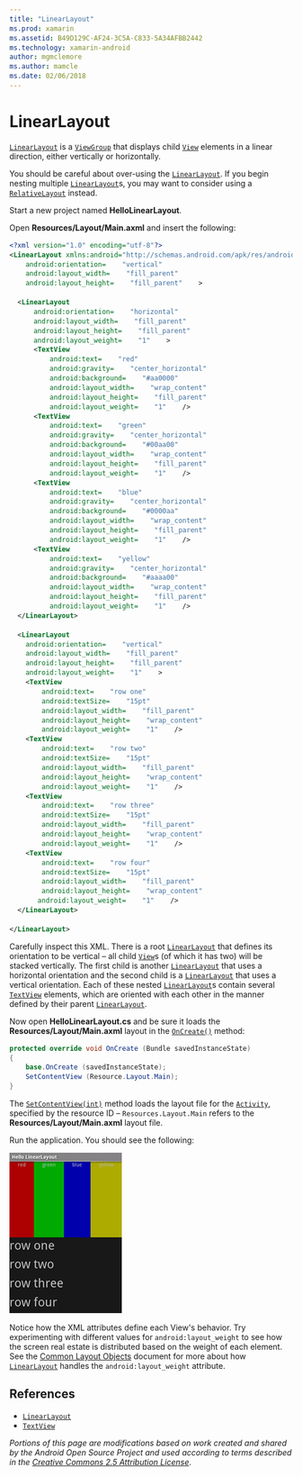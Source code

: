 ```yaml
---
title: "LinearLayout"
ms.prod: xamarin
ms.assetid: B49D129C-AF24-3C5A-C833-5A34AFBB2442
ms.technology: xamarin-android
author: mgmclemore
ms.author: mamcle
ms.date: 02/06/2018
---
```


# LinearLayout

[`LinearLayout`](https://developer.xamarin.com/api/type/Android.Widget.LinearLayout/)
is a
[`ViewGroup`](https://developer.xamarin.com/api/type/Android.Views.ViewGroup/)
that displays child
[`View`](https://developer.xamarin.com/api/type/Android.Views.View/)
elements in a linear direction, either vertically or horizontally.

You should be careful about over-using the
[`LinearLayout`](https://developer.xamarin.com/api/type/Android.Widget.LinearLayout/).
If you begin nesting multiple
[`LinearLayout`](https://developer.xamarin.com/api/type/Android.Widget.LinearLayout/)s,
you may want to consider using a
[`RelativeLayout`](https://developer.xamarin.com/api/type/Android.Widget.RelativeLayout/)
instead.

Start a new project named **HelloLinearLayout**.

Open **Resources/Layout/Main.axml** and insert the following:

```xml
<?xml version="1.0" encoding="utf-8"?>
<LinearLayout xmlns:android="http://schemas.android.com/apk/res/android"
    android:orientation=    "vertical"
    android:layout_width=    "fill_parent"
    android:layout_height=    "fill_parent"    >

  <LinearLayout
      android:orientation=    "horizontal"
      android:layout_width=    "fill_parent"
      android:layout_height=    "fill_parent"
      android:layout_weight=    "1"    >
      <TextView
          android:text=    "red"
          android:gravity=    "center_horizontal"
          android:background=    "#aa0000"
          android:layout_width=    "wrap_content"
          android:layout_height=    "fill_parent"
          android:layout_weight=    "1"    />
      <TextView
          android:text=    "green"
          android:gravity=    "center_horizontal"
          android:background=    "#00aa00"
          android:layout_width=    "wrap_content"
          android:layout_height=    "fill_parent"
          android:layout_weight=    "1"    />
      <TextView
          android:text=    "blue"
          android:gravity=    "center_horizontal"
          android:background=    "#0000aa"
          android:layout_width=    "wrap_content"
          android:layout_height=    "fill_parent"
          android:layout_weight=    "1"    />
      <TextView
          android:text=    "yellow"
          android:gravity=    "center_horizontal"
          android:background=    "#aaaa00"
          android:layout_width=    "wrap_content"
          android:layout_height=    "fill_parent"
          android:layout_weight=    "1"    />
  </LinearLayout>
        
  <LinearLayout
    android:orientation=    "vertical"
    android:layout_width=    "fill_parent"
    android:layout_height=    "fill_parent"
    android:layout_weight=    "1"    >
    <TextView
        android:text=    "row one"
        android:textSize=    "15pt"
        android:layout_width=    "fill_parent"
        android:layout_height=    "wrap_content"
        android:layout_weight=    "1"    />
    <TextView
        android:text=    "row two"
        android:textSize=    "15pt"
        android:layout_width=    "fill_parent"
        android:layout_height=    "wrap_content"
        android:layout_weight=    "1"    />
    <TextView
        android:text=    "row three"
        android:textSize=    "15pt"
        android:layout_width=    "fill_parent"
        android:layout_height=    "wrap_content"
        android:layout_weight=    "1"    />
    <TextView
        android:text=    "row four"
        android:textSize=    "15pt"
        android:layout_width=    "fill_parent"
        android:layout_height=    "wrap_content"
       android:layout_weight=    "1"    />
  </LinearLayout>

</LinearLayout>
```

Carefully inspect this XML. There is a root
[`LinearLayout`](https://developer.xamarin.com/api/type/Android.Widget.LinearLayout/)
that defines its orientation to be vertical &ndash; all child
[`View`](https://developer.xamarin.com/api/type/Android.Views.View/)s
(of which it has two) will be stacked vertically. The first child
is another
[`LinearLayout`](https://developer.xamarin.com/api/type/Android.Widget.LinearLayout/)
that uses a horizontal orientation and the second child is a
[`LinearLayout`](https://developer.xamarin.com/api/type/Android.Widget.LinearLayout/)
that uses a vertical orientation. Each of these nested
[`LinearLayout`](https://developer.xamarin.com/api/type/Android.Widget.LinearLayout/)s
contain several
[`TextView`](https://developer.xamarin.com/api/type/Android.Widget.TextView/)
elements, which are oriented with each other in the manner defined
by their parent
[`LinearLayout`](https://developer.xamarin.com/api/type/Android.Widget.LinearLayout/).

Now open **HelloLinearLayout.cs** and be sure it loads the
**Resources/Layout/Main.axml** layout in the
[`OnCreate()`](https://developer.xamarin.com/api/member/Android.App.Activity.OnCreate/p/Android.OS.Bundle/)
method:

```csharp
protected override void OnCreate (Bundle savedInstanceState)
{
    base.OnCreate (savedInstanceState);
    SetContentView (Resource.Layout.Main);
}
```

The [`SetContentView(int)`](https://developer.xamarin.com/api/member/Android.App.Activity.SetContentView/(System.Int32))
method loads the layout file for the
[`Activity`](https://developer.xamarin.com/api/type/Android.App.Activity/), specified by the
resource ID &ndash; `Resources.Layout.Main` refers to the
**Resources/Layout/Main.axml** layout file.

Run the application. You should see the following:

[![Screenshot of app first LinearLayout arranged horizontally, second vertically](linear-layout-images/helloviews1.png)](linear-layout-images/helloviews1.png#lightbox)

Notice how the XML attributes define each View's behavior. Try
experimenting with different values for `android:layout_weight` to see
how the screen real estate is distributed based on the weight of each
element. See the
[Common Layout Objects](http://developer.android.com/guide/topics/ui/declaring-layout.html)
document for more about how
[`LinearLayout`](https://developer.xamarin.com/api/type/Android.Widget.LinearLayout/)
handles the `android:layout_weight` attribute.


## References

-   [`LinearLayout`](https://developer.xamarin.com/api/type/Android.Widget.LinearLayout/) 
-   [`TextView`](https://developer.xamarin.com/api/type/Android.Widget.TextView/) 

*Portions of this page are modifications based on work created and shared by the
Android Open Source Project and used according to terms described in the*
[*Creative Commons 2.5 Attribution License*](http://creativecommons.org/licenses/by/2.5/).

